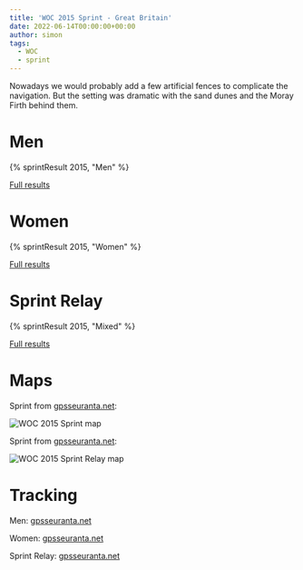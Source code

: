 ```yaml
---
title: 'WOC 2015 Sprint - Great Britain'
date: 2022-06-14T00:00:00+00:00
author: simon
tags:
  - WOC
  - sprint
---
```


<!--more-->

Nowadays we would probably add a few artificial fences to complicate the navigation. But the setting was dramatic with the sand dunes and the Moray Firth behind them.

# Men

{% sprintResult 2015, "Men" %}

[Full results](https://www.maprunner.co.uk/wocdb/woc/2015/men/sprint)

# Women

{% sprintResult 2015, "Women" %}

[Full results](https://www.maprunner.co.uk/wocdb/woc/2015/women/sprint)

# Sprint Relay

{% sprintResult 2015, "Mixed" %}

[Full results](https://www.maprunner.co.uk/wocdb/woc/2015/mixed/sprintrelay)

# Maps

Sprint from [gpsseuranta.net](http://www.tulospalvelu.fi/gps/2015wocSprintM/):

<img id="map-image" src="/images/sprints/WOC2015-M.jpg" alt="WOC 2015 Sprint map">

Sprint from [gpsseuranta.net](http://www.tulospalvelu.fi/gps//2015wocSRelay1/):

<img id="map-image" src="/images/sprints/WOC2015-SR.jpg" alt="WOC 2015 Sprint Relay map">

# Tracking

Men: [gpsseuranta.net](http://www.tulospalvelu.fi/gps/2015wocSprintM/)

Women: [gpsseuranta.net](http://www.tulospalvelu.fi/gps/2015wocSprintW/)

Sprint Relay: [gpsseuranta.net](http://www.tulospalvelu.fi/gps//2015wocSRelay1/)
